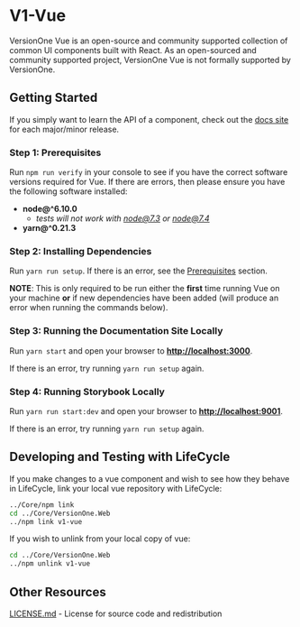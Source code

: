 # V1-Vue
VersionOne Vue is an open-source and community supported collection of common UI components built with React. As an open-sourced and community supported project, VersionOne Vue is not formally supported by VersionOne.

## Getting Started
If you simply want to learn the API of a component, check out the [docs site](http://versionone.github.io/vue/release) for each major/minor release.

### Step 1: Prerequisites
Run `npm run verify` in your console to see if you have the correct software versions required for Vue. If there are errors, then please ensure you have the following software installed:

- **node@^6.10.0**
    - *tests will not work with node@7.3 or node@7.4*
- **yarn@^0.21.3**

### Step 2: Installing Dependencies
Run `yarn run setup`. If there is an error, see the [Prerequisites](#Step-1-Prerequisites) section.

**NOTE**: This is only required to be run either the **first** time running Vue on your machine **or** if new dependencies have been added (will produce an error when running the commands below).

### Step 3: Running the Documentation Site Locally
Run `yarn start` and open your browser to **[http://localhost:3000](http://localhost:3000)**.

If there is an error, try running `yarn run setup` again.

### Step 4: Running Storybook Locally
Run `yarn run start:dev` and open your browser to **[http://localhost:9001](http://localhost:9001)**.

If there is an error, try running `yarn run setup` again.

## Developing and Testing with LifeCycle

If you make changes to a vue component and wish to see how they behave in LifeCycle, link your local vue repository with LifeCycle:

```sh
../Core/npm link
cd ../Core/VersionOne.Web
../npm link v1-vue
```

If you wish to unlink from your local copy of vue:

```sh
cd ../Core/VersionOne.Web
../npm unlink v1-vue
```

## Other Resources
[LICENSE.md](./license.md) - License for source code and redistribution
